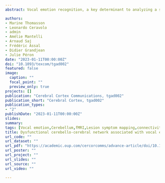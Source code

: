 ```yaml
---
abstract: Vocal emotion recognition, a key determinant to analyzing a speaker’s emotional state, is known to be impaired following cerebellar dysfunctions. Nevertheless, its possible functional integration in the large-scale brain network subtending emotional prosody recognition has yet to be explored. We administered an emotional prosody recognition task to patients with right versus left-hemispheric cerebellar lesions and a group of matched controls. We explored the lesional correlates of vocal emotion recognition in patients through a network-based analysis, by combining a neuropsychological approach for lesion mapping with normative brain connectome data. Results revealed impaired recognition among patients for neutral or negative prosody, with poorer sadness recognition performances by patients with right cerebellar lesion. Network-based lesion-symptom mapping revealed that sadness recognition performances were linked to a network connecting the cerebellum with left frontal, temporal and parietal cortices. Moreover, when focusing solely on a subgroup of patients with right cerebellar damage, sadness recognition performances were associated with a more restricted network connecting the cerebellum to the left parietal lobe. As the left hemisphere is known to be crucial for the processing of short segmental information, these results suggest that a corticocerebellar network operates on a fine temporal scale during vocal emotion decoding.

authors:
- Marine Thomasson
- Leonardo Ceravolo
- admin
- Amélie Mantelli
- Arnaud Saj
- Frédéric Assal
- Didier Grandjean
- Julie Péron
date: "2023-01-11T00:00:00Z"
doi: "10.1093/texcom/tgad002"
featured: false
image: 
  caption: ""
  focal_point: ""
  preview_only: true
projects: []
publication: "Cerebral Cortex Communications, tgad002"
publication_short: "Cerebral Cortex, tgad002"
publication_types:
- "2"
publishDate: "2023-01-11T00:00:00Z"
slides: 
summary:
tags: [Vocal emotion,Cerebellum,fMRI,Lesion symptom mapping,connectivity]
title: Dysfunctional cerebello-cerebral network associated with vocal emotion recognition impairments
url_code: ""
url_dataset: ""
url_pdf: "https://academic.oup.com/cercorcomms/advance-article/doi/10.1093/texcom/tgad002/6984623"
url_poster: ""
url_project: ""
url_slides: ""
url_source: ""
url_video: ""

---
```

